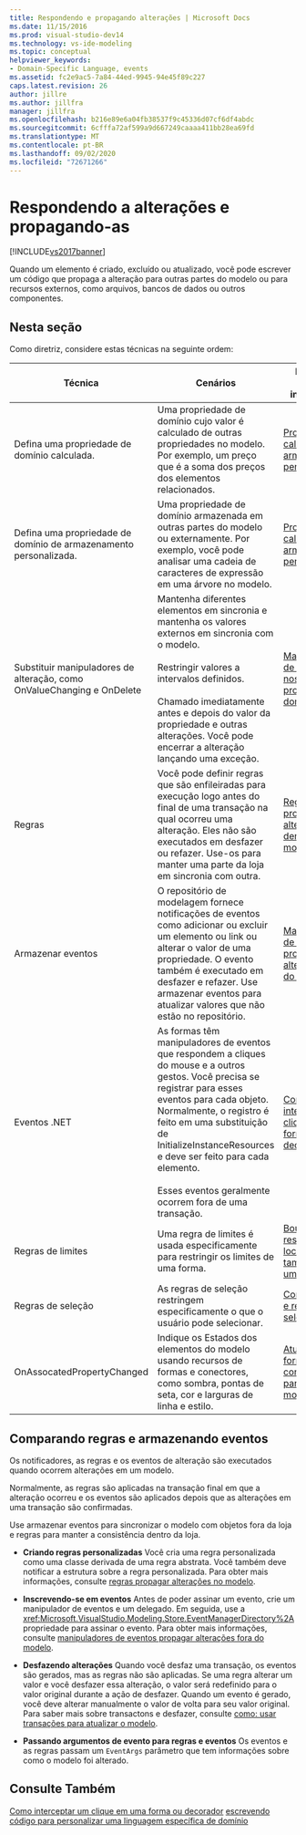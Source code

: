 ```yaml
---
title: Respondendo e propagando alterações | Microsoft Docs
ms.date: 11/15/2016
ms.prod: visual-studio-dev14
ms.technology: vs-ide-modeling
ms.topic: conceptual
helpviewer_keywords:
- Domain-Specific Language, events
ms.assetid: fc2e9ac5-7a84-44ed-9945-94e45f89c227
caps.latest.revision: 26
author: jillre
ms.author: jillfra
manager: jillfra
ms.openlocfilehash: b216e89e6a04fb38537f9c45336d07cf6df4abdc
ms.sourcegitcommit: 6cfffa72af599a9d667249caaaa411bb28ea69fd
ms.translationtype: MT
ms.contentlocale: pt-BR
ms.lasthandoff: 09/02/2020
ms.locfileid: "72671266"
---
```

# <a name="responding-to-and-propagating-changes"></a>Respondendo a alterações e propagando-as
[!INCLUDE[vs2017banner](../includes/vs2017banner.md)]

Quando um elemento é criado, excluído ou atualizado, você pode escrever um código que propaga a alteração para outras partes do modelo ou para recursos externos, como arquivos, bancos de dados ou outros componentes.

## <a name="in-this-section"></a>Nesta seção
 Como diretriz, considere estas técnicas na seguinte ordem:

|Técnica|Cenários|Para obter mais informações|
|---------------|---------------|--------------------------|
|Defina uma propriedade de domínio calculada.|Uma propriedade de domínio cujo valor é calculado de outras propriedades no modelo. Por exemplo, um preço que é a soma dos preços dos elementos relacionados.|[Propriedades calculadas e de armazenamento personalizado](../modeling/calculated-and-custom-storage-properties.md)|
|Defina uma propriedade de domínio de armazenamento personalizada.|Uma propriedade de domínio armazenada em outras partes do modelo ou externamente. Por exemplo, você pode analisar uma cadeia de caracteres de expressão em uma árvore no modelo.|[Propriedades calculadas e de armazenamento personalizado](../modeling/calculated-and-custom-storage-properties.md)|
|Substituir manipuladores de alteração, como OnValueChanging e OnDelete|Mantenha diferentes elementos em sincronia e mantenha os valores externos em sincronia com o modelo.<br /><br /> Restringir valores a intervalos definidos.<br /><br /> Chamado imediatamente antes e depois do valor da propriedade e outras alterações. Você pode encerrar a alteração lançando uma exceção.|[Manipuladores de alterações nos valores da propriedade de domínio](../modeling/domain-property-value-change-handlers.md)|
|Regras|Você pode definir regras que são enfileiradas para execução logo antes do final de uma transação na qual ocorreu uma alteração. Eles não são executados em desfazer ou refazer. Use-os para manter uma parte da loja em sincronia com outra.|[Regras propagam alterações dentro do modelo](../modeling/rules-propagate-changes-within-the-model.md)|
|Armazenar eventos|O repositório de modelagem fornece notificações de eventos como adicionar ou excluir um elemento ou link ou alterar o valor de uma propriedade. O evento também é executado em desfazer e refazer. Use armazenar eventos para atualizar valores que não estão no repositório.|[Manipuladores de eventos propagam alterações fora do modelo](../modeling/event-handlers-propagate-changes-outside-the-model.md)|
|Eventos .NET|As formas têm manipuladores de eventos que respondem a cliques do mouse e a outros gestos. Você precisa se registrar para esses eventos para cada objeto. Normalmente, o registro é feito em uma substituição de InitializeInstanceResources e deve ser feito para cada elemento.<br /><br /> Esses eventos geralmente ocorrem fora de uma transação.|[Como interceptar um clique em uma forma ou um decorador](../modeling/how-to-intercept-a-click-on-a-shape-or-decorator.md)|
|Regras de limites|Uma regra de limites é usada especificamente para restringir os limites de uma forma.|[BoundsRules restringem o local e o tamanho de uma forma](../modeling/boundsrules-constrain-shape-location-and-size.md)|
|Regras de seleção|As regras de seleção restringem especificamente o que o usuário pode selecionar.|[Como acessar e restringir a seleção atual](../modeling/how-to-access-and-constrain-the-current-selection.md)|
|OnAssocatedPropertyChanged|Indique os Estados dos elementos do modelo usando recursos de formas e conectores, como sombra, pontas de seta, cor e larguras de linha e estilo.|[Atualizando formas e conectores para refletir o modelo](../modeling/updating-shapes-and-connectors-to-reflect-the-model.md)|

## <a name="comparing-rules-and-store-events"></a>**Comparando regras e armazenando eventos**
 Os notificadores, as regras e os eventos de alteração são executados quando ocorrem alterações em um modelo.

 Normalmente, as regras são aplicadas na transação final em que a alteração ocorreu e os eventos são aplicados depois que as alterações em uma transação são confirmadas.

 Use armazenar eventos para sincronizar o modelo com objetos fora da loja e regras para manter a consistência dentro da loja.

- **Criando regras personalizadas** Você cria uma regra personalizada como uma classe derivada de uma regra abstrata. Você também deve notificar a estrutura sobre a regra personalizada. Para obter mais informações, consulte [regras propagar alterações no modelo](../modeling/rules-propagate-changes-within-the-model.md).

- **Inscrevendo-se em eventos** Antes de poder assinar um evento, crie um manipulador de eventos e um delegado. Em seguida, use a <xref:Microsoft.VisualStudio.Modeling.Store.EventManagerDirectory%2A> propriedade para assinar o evento. Para obter mais informações, consulte [manipuladores de eventos propagar alterações fora do modelo](../modeling/event-handlers-propagate-changes-outside-the-model.md).

- **Desfazendo alterações** Quando você desfaz uma transação, os eventos são gerados, mas as regras não são aplicadas. Se uma regra alterar um valor e você desfazer essa alteração, o valor será redefinido para o valor original durante a ação de desfazer. Quando um evento é gerado, você deve alterar manualmente o valor de volta para seu valor original. Para saber mais sobre transactons e desfazer, consulte [como: usar transações para atualizar o modelo](../modeling/how-to-use-transactions-to-update-the-model.md).

- **Passando argumentos de evento para regras e eventos** Os eventos e as regras passam um `EventArgs` parâmetro que tem informações sobre como o modelo foi alterado.

## <a name="see-also"></a>Consulte Também
 [Como interceptar um clique em uma forma ou decorador](../modeling/how-to-intercept-a-click-on-a-shape-or-decorator.md) [escrevendo código para personalizar uma linguagem específica de domínio](../modeling/writing-code-to-customise-a-domain-specific-language.md)

